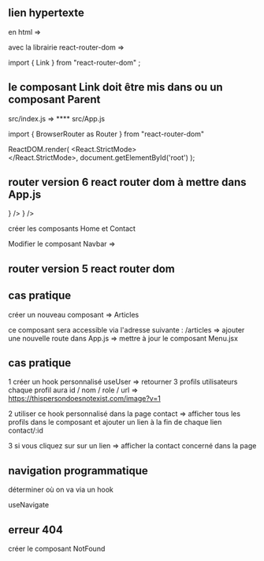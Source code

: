 ## lien hypertexte

en html => <a href=""></a>

avec la librairie react-router-dom => <Link to=""></Link>

import { Link } from "react-router-dom" ;

## le composant Link doit être mis dans <BrowserRouter> ou un composant Parent

src/index.js => ****
src/App.js

import { BrowserRouter as Router } from "react-router-dom"

ReactDOM.render(
  <React.StrictMode>
    <Router>
      <App />
    </Router>  
  </React.StrictMode>,
  document.getElementById('root')
);

## router version 6 react router dom à mettre dans App.js

<Routes>
    <Route path="/" element={<Home />} />
    <Route path="/contact" element={<Contact />} />
</Routes>

créer les composants Home et Contact 

Modifier le composant Navbar => <Link to="/"> <Link to="/contact"> 


## router version 5 react router dom

<Switch>
    <Route path="/" exact component={Home} />
    <Route path="/contact" component={Contact} />
</Switch>

## cas pratique 

créer un nouveau composant => Articles 

ce composant sera accessible via l'adresse suivante : /articles
=> ajouter une nouvelle route dans App.js 
=> mettre à jour le composant Menu.jsx 

## cas pratique 

1 créer un hook personnalisé useUser => retourner 3 profils utilisateurs 
chaque profil aura id / nom / role / url => https://thispersondoesnotexist.com/image?v=1

2 utiliser ce hook personnalisé dans la page contact => afficher tous les profils dans le composant et ajouter un lien <Link> à la fin de chaque lien
contact/:id

3 si vous cliquez sur sur un lien => afficher la contact concerné dans la page 

## navigation programmatique 

déterminer où on va via un hook 

useNavigate

## erreur 404 

créer le composant NotFound 
